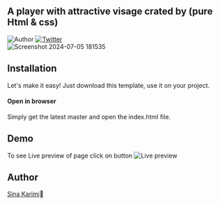 ## A player with attractive visage crated by (pure Html & css)
![Author](https://img.shields.io/badge/author-%40sinakarimiorg-blue.svg)
[![Twitter](https://img.shields.io/twitter/url/https/github.com/sinakarimiorg/my-login/.svg?style=social)](https://x.com/itsSinakarimi) <br>
![Screenshot 2024-07-05 181535](https://github.com/sinakarimiorg/music-player/assets/173164895/11ad6fd8-345a-4ebe-86d1-06cff48966b9)


## Installation
Let's make it easy! Just download this template, use it on your project.
<h4>Open in browser</h4>
Simply get the latest master and open the index.html file.

## Demo
To see Live preview of page click on button
![Live preview](https://sinakarimiorg.github.io/music-player/)

## Author
[Sina Karimi](https://github.com/sinakarimiorg)🫰
